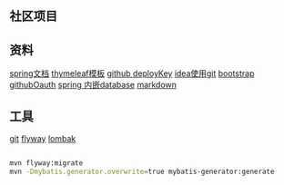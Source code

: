 ## 社区项目
## 资料
[spring文档](https://docs.spring.io/spring/docs/5.0.3.RELEASE/spring-framework-reference/web.html#spring-web)
[thymeleaf模板](https://www.thymeleaf.org/doc/tutorials/3.0/usingthymeleaf.html)
[github deployKey](https://developer.github.com/v3/guides/managing-deploy-keys/#deploy-keys)
[idea使用git](https://blog.csdn.net/qq_32154641/article/details/80420150)
[bootstrap](https://v3.bootcss.com/getting-started)
[githubOauth](https://developer.github.com/apps/building-oauth-apps/)
[spring 内嵌database](https://docs.spring.io/spring-boot/docs/2.0.x/reference/htmlsingle/#boot-features-embedded-database-support)
[markdown](https://github.com/pandao/editor.md)
## 工具
[git](https://git-scm.com/downloads)
[flyway](https://flywaydb.org/getstarted/firststeps/maven#creating-the-first-migration)
[lombak](https://projectlombok.org/)

```bash

mvn flyway:migrate
mvn -Dmybatis.generator.overwrite=true mybatis-generator:generate
```
